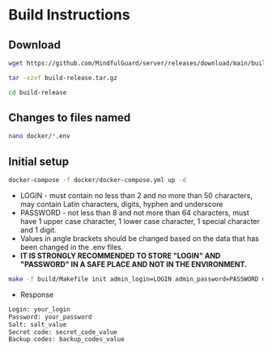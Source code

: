 # Build Instructions

## Download

  ```bash
  wget https://github.com/MindfulGuard/server/releases/download/main/build-release.tar.gz
  ```

  ```bash
  tar -xzvf build-release.tar.gz
  ```

  ```bash
  cd build-release
  ```

## Сhanges to files named
   ```bash
   nano docker/*.env
   ```
    
## Initial setup

   ```bash
   docker-compose -f docker/docker-compose.yml up -d
   ```

   - LOGIN - must contain no less than 2 and no more than 50 characters, may contain Latin characters, digits, hyphen and underscore
   - PASSWORD - not less than 8 and not more than 64 characters, must have 1 upper case character, 1 lower case character, 1 special character and 1 digit.
   - Values in angle brackets should be changed based on the data that has been changed in the .env files.
   - **IT IS STRONGLY RECOMMENDED TO STORE "LOGIN" AND "PASSWORD" IN A SAFE PLACE AND NOT IN THE ENVIRONMENT.**
     
   ```bash
   make -f build/Makefile init admin_login=LOGIN admin_password=PASSWORD minio_hostname=<MINIO_HOSTNAME> minio_root_access_key=<MINIO_ROOT_ACCESS_KEY> minio_root_secret_key=<MINIO_ROOT_SECRET_KEY> minio_user_access_key=<MINIO_USER_ACCESS_KEY> minio_user_secret_key=<MINIO_USER_SECRET_KEY>
   ```
   - Response
   ```bash
   Login: your_login
   Password: your_password
   Salt: salt_value
   Secret code: secret_code_value
   Backup codes: backup_codes_value
   ```
